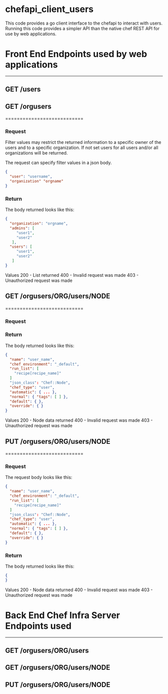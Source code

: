 # chefapi_client_users

This code provides a go client interface to the chefapi to interact with users.
Running this code provides a simpler API than the native chef REST API for use by web applications.

# Front End Endpoints used by web applications
-----------

## GET /users

## GET /orgusers
===========================

### Request
Filter values may restrict the returned information to a specific owner of the 
users and to a specific organization.  If not set users for all users and/or all
organizations will be returned.

The request can specify filter values in a json body.
````json
{
  "user": "username",
  "organization" "orgname"
}
````


### Return
The body returned looks like this:
````json
{
  "organization": "orgname",
  "admins": [
     "user1",
     "user2"
   ],
  "users": [
     "user1",
     "user2"
   ]
}
````

Values
200 - List returned
400 - Invalid request was made
403 - Unauthorized request was made

## GET /orgusers/ORG/users/NODE
===========================

### Request


### Return
The body returned looks like this:
````json
{
  "name": "user_name",
  "chef_environment": "_default",
  "run_list": [
    "recipe[recipe_name]"
  ]
  "json_class": "Chef::Node",
  "chef_type": "user",
  "automatic": { ... },
  "normal": { "tags": [ ] },
  "default": { },
  "override": { }
}
````

Values
200 - Node data returned
400 - Invalid request was made
403 - Unauthorized request was made

## PUT /orgusers/ORG/users/NODE
===========================

### Request
The request body looks like this:
````json
{
  "name": "user_name",
  "chef_environment": "_default",
  "run_list": [
    "recipe[recipe_name]"
  ]
  "json_class": "Chef::Node",
  "chef_type": "user",
  "automatic": { ... },
  "normal": { "tags": [ ] },
  "default": { },
  "override": { }
}
````

### Return
The body returned looks like this:
````json
{
}
````
Values
200 - Node data returned
400 - Invalid request was made
403 - Unauthorized request was made

# Back End Chef Infra Server Endpoints used
-----------

## GET /orgusers/ORG/users
## GET /orgusers/ORG/users/NODE
## PUT /orgusers/ORG/users/NODE
